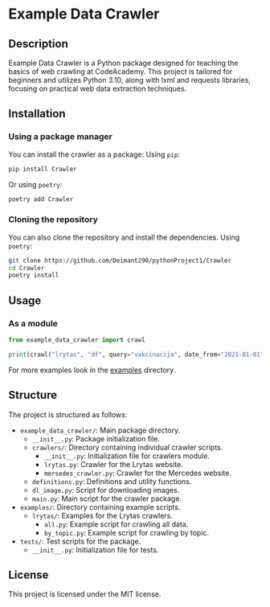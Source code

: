 # Example Data Crawler

## Description

Example Data Crawler is a Python package designed for teaching the basics of web
crawling at CodeAcademy. This project is tailored for beginners and utilizes
Python 3.10, along with lxml and requests libraries, focusing on practical web
data extraction techniques.

## Installation

### Using a package manager

You can install the crawler as a package: Using `pip`:

```sh
pip install Crawler
```

Or using `poetry`:

```sh
poetry add Crawler
```

### Cloning the repository

You can also clone the repository and install the dependencies. Using `poetry`:

```sh
git clone https://github.com/Deimant290/pythonProject1/Crawler
cd Crawler
poetry install
```

## Usage

### As a module

```python
from example_data_crawler import crawl

print(crawl("lrytas", "df", query="vakcinacija", date_from="2023-01-01", time_limit=10))
```

For more examples look in the [examples](./examples) directory.

## Structure

The project is structured as follows:

- `example_data_crawler/`: Main package directory.
  - `__init__.py`: Package initialization file.
  - `crawlers/`: Directory containing individual crawler scripts.
    - `__init__.py`: Initialization file for crawlers module.
    - `lrytas.py`: Crawler for the Lrytas website.
    - `mersedes_crawler.py`: Crawler for the Mercedes website.
  - `definitions.py`: Definitions and utility functions.
  - `dl_image.py`: Script for downloading images.
  - `main.py`: Main script for the crawler package.
- `examples/`: Directory containing example scripts.
  - `lrytas/`: Examples for the Lrytas crawlers.
    - `all.py`: Example script for crawling all data.
    - `by_topic.py`: Example script for crawling by topic.
- `tests/`: Test scripts for the package.
  - `__init__.py`: Initialization file for tests.

## License

This project is licensed under the MIT license.
